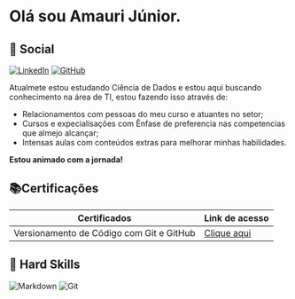 

# Olá sou Amauri Júnior.
    
## 🧠 Social

 [![LinkedIn](https://img.shields.io/badge/LinkedIn-0077B5?style=for-the-badge&logo=linkedin&logoColor=white)](https://www.linkedin.com/in/amauri-de-oliveira-4b6a181ba/) [![GitHub](https://img.shields.io/badge/GitHub-100000?style=for-the-badge&logo=github&logoColor=white)](https://github.com/AmauriJunior-prog)


Atualmete estou estudando Ciência de Dados e estou aqui buscando conhecimento na área de TI, estou fazendo isso através de: 
- Relacionamentos com pessoas do meu curso e atuantes no setor;
- Cursos e expecialisações com Ênfase de preferencia nas competencias que almejo alcançar;
- Intensas aulas com conteúdos extras para melhorar minhas habilidades.


**Estou animado com a jornada!**

## 📚Certificações

| Certificados | Link de acesso |
|------------- | ---------------| 
| Versionamento de Código com Git e GitHub | [Clique aqui](https://www.dio.me/certificate/ZS45KBW8)

## 🥋 Hard Skills

![Markdown](https://img.shields.io/badge/Markdown-000?style=for-the-badge&logo=markdown) ![Git](https://img.shields.io/badge/GIT-E44C30?style=for-the-badge&logo=git&logoColor=white)

